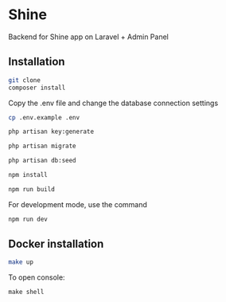 # Shine

Backend for Shine app on Laravel + Admin Panel

## Installation

```bash
git clone 
composer install
```

Copy the .env file and change the database connection settings

```bash
cp .env.example .env
```

```bash
php artisan key:generate
```
```bash
php artisan migrate
```

```bash
php artisan db:seed
```

```bash
npm install
```

```bash
npm run build
```

For development mode, use the command

```bash
npm run dev
```

## Docker installation

```bash
make up
```

To open console:

```
make shell
```
